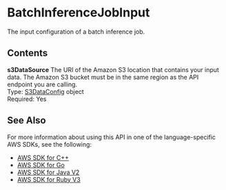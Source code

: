 # BatchInferenceJobInput<a name="API_BatchInferenceJobInput"></a>

The input configuration of a batch inference job\.

## Contents<a name="API_BatchInferenceJobInput_Contents"></a>

 **s3DataSource**   <a name="personalize-Type-BatchInferenceJobInput-s3DataSource"></a>
The URI of the Amazon S3 location that contains your input data\. The Amazon S3 bucket must be in the same region as the API endpoint you are calling\.  
Type: [S3DataConfig](API_S3DataConfig.md) object  
Required: Yes

## See Also<a name="API_BatchInferenceJobInput_SeeAlso"></a>

For more information about using this API in one of the language\-specific AWS SDKs, see the following:
+  [AWS SDK for C\+\+](https://docs.aws.amazon.com/goto/SdkForCpp/personalize-2018-05-22/BatchInferenceJobInput) 
+  [AWS SDK for Go](https://docs.aws.amazon.com/goto/SdkForGoV1/personalize-2018-05-22/BatchInferenceJobInput) 
+  [AWS SDK for Java V2](https://docs.aws.amazon.com/goto/SdkForJavaV2/personalize-2018-05-22/BatchInferenceJobInput) 
+  [AWS SDK for Ruby V3](https://docs.aws.amazon.com/goto/SdkForRubyV3/personalize-2018-05-22/BatchInferenceJobInput) 